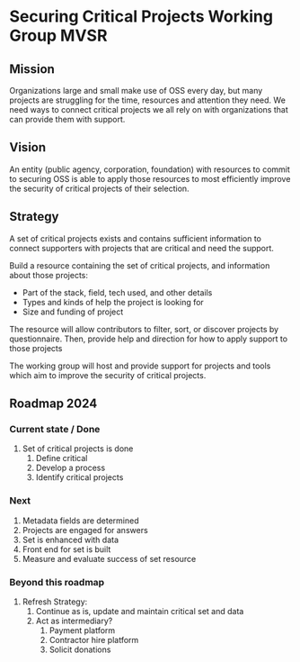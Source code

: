 # Securing Critical Projects Working Group MVSR

## Mission

Organizations large and small make use of OSS every day, but many projects are
struggling for the time, resources and attention they need. We need ways to
connect critical projects we all rely on with organizations that can provide
them with support.

## Vision

An entity (public agency, corporation, foundation) with resources to commit to
securing OSS is able to apply those resources to most efficiently improve the
security of critical projects of their selection.

## Strategy

A set of critical projects exists and contains sufficient information to
connect supporters with projects that are critical and need the support.

Build a resource containing the set of critical projects, and information about
those projects:

* Part of the stack, field, tech used, and other details
* Types and kinds of help the project is looking for
* Size and funding of project

The resource will allow contributors to filter, sort, or discover projects by
questionnaire. Then, provide help and direction for how to apply support to
those projects

The working group will host and provide support for projects and tools which
aim to improve the security of critical projects.

## Roadmap 2024

### Current state / Done

1. Set of critical projects is done
    1. Define critical
    1. Develop a process
    1. Identify critical projects

### Next

1. Metadata fields are determined
1. Projects are engaged for answers
1. Set is enhanced with data
1. Front end for set is built
1. Measure and evaluate success of set resource

### Beyond this roadmap

1. Refresh Strategy:
   1. Continue as is, update and maintain critical set and data
   1. Act as intermediary?
      1. Payment platform
      1. Contractor hire platform
      1. Solicit donations
